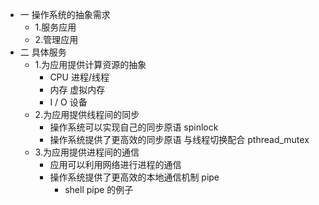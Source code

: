 - 一 操作系统的抽象需求
	- 1.服务应用
	- 2.管理应用 
- 二  具体服务
	- 1.为应用提供计算资源的抽象
		- CPU 进程/线程
		- 内存 虚拟内存
		- I / O 设备
	- 2.为应用提供线程间的同步
		- 操作系统可以实现自己的同步原语 spinlock
		- 操作系统提供了更高效的同步原语 与线程切换配合 pthread_mutex
	- 3.为应用提供进程间的通信
		- 应用可以利用网络进行进程的通信 
		- 操作系统提供了更高效的本地通信机制 pipe 
			- shell pipe 的例子
	